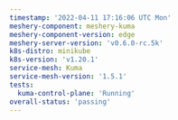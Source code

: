 ```yaml
---
timestamp: '2022-04-11 17:16:06 UTC Mon'
meshery-component: meshery-kuma
meshery-component-version: edge
meshery-server-version: 'v0.6.0-rc.5k'
k8s-distro: minikube
k8s-version: 'v1.20.1'
service-mesh: Kuma
service-mesh-version: '1.5.1'
tests:
  kuma-control-plane: 'Running'
overall-status: 'passing'
---
```

